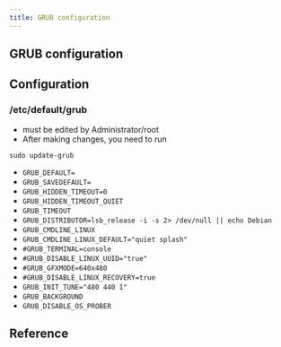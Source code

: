 ```yaml
---
title: GRUB configuration
---
```


## GRUB configuration


## Configuration

### /etc/default/grub
* must be edited by Administrator/root
* After making changes, you need to run

```
sudo update-grub
```

* `GRUB_DEFAULT=`
* `GRUB_SAVEDEFAULT=`
* `GRUB_HIDDEN_TIMEOUT=0`
* `GRUB_HIDDEN_TIMEOUT_QUIET`
* `GRUB_TIMEOUT`
* `GRUB_DISTRIBUTOR=lsb_release -i -s 2> /dev/null || echo Debian`
* `GRUB_CMDLINE_LINUX`
* `GRUB_CMDLINE_LINUX_DEFAULT="quiet splash"`
* `#GRUB_TERMINAL=console`
* `#GRUB_DISABLE_LINUX_UUID="true"`
* `#GRUB_GFXMODE=640x480`
* `#GRUB_DISABLE_LINUX_RECOVERY=true`
* `GRUB_INIT_TUNE="480 440 1"`
* `GRUB_BACKGROUND`
* `GRUB_DISABLE_OS_PROBER`

## Reference
